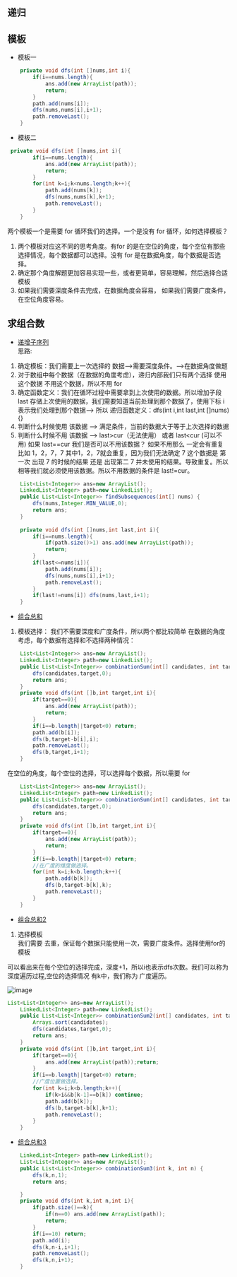 ## 递归

## 模板
* 模板一
```java
    private void dfs(int []nums,int i){
        if(i==nums.length){
            ans.add(new ArrayList(path));
            return;
        }
        path.add(nums[i]);
        dfs(nums,nums[i],i+1);
        path.removeLast();
    }
```

* 模板二
```java
 private void dfs(int []nums,int i){
        if(i==nums.length){
            ans.add(new ArrayList(path));
            return;
        }
        for(int k=i;k<nums.length;k++){
            path.add(nums[k]);
            dfs(nums,nums[k],k+1);
            path.removeLast();
        }
    }
```

两个模板一个是需要 for 循环我们的选择。一个是没有 for 循环，如何选择模板？
1. 两个模板对应这不同的思考角度。有for 的是在空位的角度，每个空位有那些选择情况，每个数据都可以选择。没有 for 是在数据角度，每个数据是否选择。
2. 确定那个角度解题更加容易实现一些，或者更简单，容易理解，然后选择合适模板
3. 如果我们需要深度条件去完成，在数据角度会容易， 如果我们需要广度条件，在空位角度容易。
## 求组合数  
* [递增子序列](https://leetcode.cn/problems/increasing-subsequences/)  
思路:  
1. 确定模板：我们需要上一次选择的 数据-->需要深度条件。-->在数据角度做题
2. 对于数组中每个数据（在数据的角度考虑），递归内部我们只有两个选择 使用这个数据 不用这个数据，所以不用 for  
3. 确定函数定义：我们在循环过程中需要拿到上次使用的数据。所以增加子段 last 存储上次使用的数据，我们需要知道当前处理到那个数据了，使用下标 i 表示我们处理到那个数据--> 所以 递归函数定义：dfs(int i,int last,int []nums){}  
4. 判断什么时候使用 该数据 --> 满足条件，当前的数据大于等于上次选择的数据
5. 判断什么时候不用 该数据 --> last>cur（无法使用） 或者 last<cur (可以不用) 如果 last==cur 我们是否可以不用该数据？ 如果不用那么 一定会有重复 比如 1，2，7，7
其中1，2，7就会重复，因为我们无法确定 7 这个数据是 第一次 出现 7 的时候的结果 还是 出现第二 7 并未使用的结果。导致重复。所以 相等我们就必须使用该数据。所以不用数据的条件是 last!=cur。
```java
    List<List<Integer>> ans=new ArrayList();
    LinkedList<Integer> path=new LinkedList();
    public List<List<Integer>> findSubsequences(int[] nums) {
        dfs(nums,Integer.MIN_VALUE,0);
        return ans;
    }
    
    private void dfs(int []nums,int last,int i){
        if(i==nums.length){
            if(path.size()>1) ans.add(new ArrayList(path));
            return;
        }
        if(last<=nums[i]){
            path.add(nums[i]);
            dfs(nums,nums[i],i+1);
            path.removeLast();
        }
        if(last!=nums[i]) dfs(nums,last,i+1);
    }
```
* [组合总和](https://leetcode.cn/problems/combination-sum/)
1. 模板选择： 我们不需要深度和广度条件，所以两个都比较简单
在数据的角度考虑，每个数据有选择和不选择两种情况：
```java
    List<List<Integer>> ans=new ArrayList();
    LinkedList<Integer> path=new LinkedList();
    public List<List<Integer>> combinationSum(int[] candidates, int target) {
        dfs(candidates,target,0);
        return ans;
    }
    private void dfs(int []b,int target,int i){
        if(target==0){
            ans.add(new ArrayList(path));
            return;
        }
        if(i==b.length||target<0) return;
        path.add(b[i]);
        dfs(b,target-b[i],i);
        path.removeLast();
        dfs(b,target,i+1);  
    }
```
在空位的角度，每个空位的选择，可以选择每个数据，所以需要 for
```java
    List<List<Integer>> ans=new ArrayList();
    LinkedList<Integer> path=new LinkedList();
    public List<List<Integer>> combinationSum(int[] candidates, int target) {
        dfs(candidates,target,0);
        return ans;
    }
    private void dfs(int []b,int target,int i){
        if(target==0){
            ans.add(new ArrayList(path));
            return;
        }
        if(i==b.length||target<0) return;
        //在广度的维度做选择。
        for(int k=i;k<b.length;k++){
            path.add(b[k]);
            dfs(b,target-b[k],k);
            path.removeLast();
        }
    }
```
* [组合总和2](https://leetcode.cn/problems/combination-sum-ii/)
1. 选择模板  
我们需要 去重，保证每个数据只能使用一次，需要广度条件。选择使用for的模板

可以看出来在每个空位的选择完成，深度+1，所以i也表示dfs次数。我们可以称为深度遍历过程,空位的选择情况 有k中，我们称为 广度遍历。  

![image](https://user-images.githubusercontent.com/34670345/176680939-f0a08871-5568-4f58-85df-297c34465660.png)

```java
List<List<Integer>> ans=new ArrayList();
    LinkedList<Integer> path=new LinkedList();
    public List<List<Integer>> combinationSum2(int[] candidates, int target) {
        Arrays.sort(candidates);
        dfs(candidates,target,0);
        return ans;
    }
    private void dfs(int []b,int target,int i){
        if(target==0){
            ans.add(new ArrayList(path));return;
        }
        if(i==b.length||target<0) return;
        //广度位置做选择。
        for(int k=i;k<b.length;k++){
            if(k>i&&b[k-1]==b[k]) continue;
            path.add(b[k]);
            dfs(b,target-b[k],k+1);
            path.removeLast();
        }
    }
```
* [组合总和3](https://leetcode.cn/problems/combination-sum-iii/)

```java
    LinkedList<Integer> path=new LinkedList();
    List<List<Integer>> ans=new ArrayList();
    public List<List<Integer>> combinationSum3(int k, int n) {
        dfs(k,n,1);
        return ans;

    }
    private void dfs(int k,int n,int i){
        if(path.size()==k){
            if(n==0) ans.add(new ArrayList(path));
            return;
        }
        if(i==10) return;
        path.add(i);
        dfs(k,n-i,i+1);
        path.removeLast();
        dfs(k,n,i+1);
    }
```
